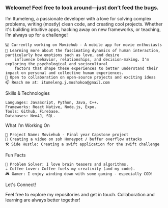 ### Welcome! Feel free to look around—just don’t feed the bugs.

I’m Itumeleng, a passionate developer with a love for solving complex problems, writing (mostly) clean code, and creating cool projects. Whether it's building intuitive apps, hacking away on new frameworks, or teaching, I’m always up for a challenge!

    💻 Currently working on Moviehub - A mobile app for movie enthusiasts
    🌱 Learning more about the fascinating dynamics of human interaction, particularly how emotions such as love, and desire 
        influence behavior, relationships, and decision-making. I'm exploring the psychological and sociocultural 
        factors that shape these experiences to better understand their impact on personal and collective human experiences.
    🚀 Open to collaboration on open-source projects and exciting ideas
    📫 Reach me at: itumeleng.j.moshokoa@gmail.com

Skills & Technologies

    Languages: JavaScript, Python, Java, C++.
    Frameworks: React Native, Node.js, Expo.
    Tools: Github, Firebase.
    Databases: Neo4J, SQL.

What I’m Working On

    🎯 Project Name: Moviehub - Final year Capstone project
    🎯 Creating a video on ssh Honeypot / buffer overflow attacks
    🛠️ Side Hustle: Creating a swift application for the swift challenge 
Fun Facts

    🧩 Problem Solver: I love brain teasers and algorithms.
    ☕ Coffee Lover: Coffee fuels my creativity (and my code).
    🎮 Gamer: I enjoy winding down with some gaming - especially COD!

Let's Connect!

Feel free to explore my repositories and get in touch. Collaboration and learning are always better together!
